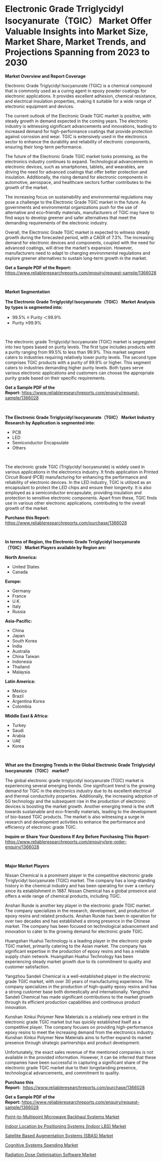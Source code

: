 <p><h1>Electronic Grade Trriglycidyl Isocyanurate（TGIC） Market Offer Valuable Insights into Market Size, Market Share, Market Trends, and Projections Spanning from 2023 to 2030</h1></p><p><strong>Market Overview and Report Coverage</strong></p>
<p><p>Electronic Grade Triglycidyl Isocyanurate (TGIC) is a chemical compound that is commonly used as a curing agent in epoxy powder coatings for electronic applications. It provides excellent adhesion, chemical resistance, and electrical insulation properties, making it suitable for a wide range of electronic equipment and devices.</p><p>The current outlook of the Electronic Grade TGIC market is positive, with steady growth in demand expected in the coming years. The electronic industry is witnessing significant advancements and innovations, leading to increased demand for high-performance coatings that provide protection against corrosion and wear. TGIC is extensively used in the electronics sector to enhance the durability and reliability of electronic components, ensuring their long-term performance.</p><p>The future of the Electronic Grade TGIC market looks promising, as the electronics industry continues to expand. Technological advancements in electronic devices, such as smartphones, tablets, and wearables, are driving the need for advanced coatings that offer better protection and insulation. Additionally, the rising demand for electronic components in automotive, aerospace, and healthcare sectors further contributes to the growth of the market.</p><p>The increasing focus on sustainability and environmental regulations may pose a challenge to the Electronic Grade TGIC market in the future. As governments and environmental organizations push for the use of alternative and eco-friendly materials, manufacturers of TGIC may have to find ways to develop greener and safer alternatives that meet the demanding requirements of the electronic industry.</p><p>Overall, the Electronic Grade TGIC market is expected to witness steady growth during the forecasted period, with a CAGR of 7.3%. The increasing demand for electronic devices and components, coupled with the need for advanced coatings, will drive the market's expansion. However, manufacturers need to adapt to changing environmental regulations and explore greener alternatives to sustain long-term growth in the market.</p></p>
<p><strong>Get a Sample PDF of the Report:</strong> <a href="https://www.reliableresearchreports.com/enquiry/request-sample/1366028">https://www.reliableresearchreports.com/enquiry/request-sample/1366028</a></p>
<p>&nbsp;</p>
<p><strong>Market Segmentation</strong></p>
<p><strong>The Electronic Grade Trriglycidyl Isocyanurate（TGIC） Market Analysis by types is segmented into:</strong></p>
<p><ul><li>99.5% ≤ Purity ＜99.9%</li><li>Purity ≥99.9%</li></ul></p>
<p>&nbsp;</p>
<p><p>The electronic grade Trriglycidyl Isocyanurate (TGIC) market is segregated into two types based on purity levels. The first type includes products with a purity ranging from 99.5% to less than 99.9%. This market segment caters to industries requiring relatively lower purity levels. The second type comprises TGIC products with a purity of 99.9% or higher. This segment caters to industries demanding higher purity levels. Both types serve various electronic applications and customers can choose the appropriate purity grade based on their specific requirements.</p></p>
<p><strong>Get a Sample PDF of the Report:</strong>&nbsp;<a href="https://www.reliableresearchreports.com/enquiry/request-sample/1366028">https://www.reliableresearchreports.com/enquiry/request-sample/1366028</a></p>
<p>&nbsp;</p>
<p><strong>The Electronic Grade Trriglycidyl Isocyanurate（TGIC） Market Industry Research by Application is segmented into:</strong></p>
<p><ul><li>PCB</li><li>LED</li><li>Semiconductor Encapsulate</li><li>Others</li></ul></p>
<p>&nbsp;</p>
<p><p>The electronic grade TGIC (Triglycidyl Isocyanurate) is widely used in various applications in the electronics industry. It finds application in Printed Circuit Board (PCB) manufacturing for enhancing the performance and reliability of electronic devices. In the LED industry, TGIC is utilized as an encapsulant to protect the LED chips and ensure their longevity. It is also employed as a semiconductor encapsulate, providing insulation and protection to sensitive electronic components. Apart from these, TGIC finds use in various other electronic applications, contributing to the overall growth of the market.</p></p>
<p><strong>Purchase this Report:</strong>&nbsp; <a href="https://www.reliableresearchreports.com/purchase/1366028">https://www.reliableresearchreports.com/purchase/1366028</a></p>
<p>&nbsp;</p>
<p><strong>In terms of Region, the Electronic Grade Trriglycidyl Isocyanurate（TGIC） Market Players available by Region are:</strong></p>
<p>
    <p> <strong> North America: </strong>
        <ul>
            <li>United States</li>
            <li>Canada</li>
        </ul>
        </p> 
    <p> <strong> Europe: </strong>
        <ul>
            <li>Germany</li>
            <li>France</li>
            <li>U.K.</li>
            <li>Italy</li>
            <li>Russia</li>
        </ul>
        </p> 
    <p> <strong> Asia-Pacific: </strong>
        <ul>
            <li>China</li>
            <li>Japan</li>
            <li>South Korea</li>
            <li>India</li>
            <li>Australia</li>
            <li>China Taiwan</li>
            <li>Indonesia</li>
            <li>Thailand</li>
            <li>Malaysia</li>
        </ul>
        </p> 
    <p> <strong> Latin America: </strong>
        <ul>
            <li>Mexico</li>
            <li>Brazil</li>
            <li>Argentina Korea</li>
            <li>Colombia</li>
        </ul>
        </p> 
    <p> <strong> Middle East & Africa: </strong>
        <ul>
            <li>Turkey</li>
            <li>Saudi</li>
            <li>Arabia</li>
            <li>UAE</li>
            <li>Korea</li>
        </ul>
    </p>
    </p>
<p>&nbsp;</p>
<p><strong>What are the Emerging Trends in the Global Electronic Grade Trriglycidyl Isocyanurate（TGIC） market?</strong></p>
<p><p>The global electronic grade trriglycidyl isocyanurate (TGIC) market is experiencing several emerging trends. One significant trend is the growing demand for TGIC in the electronics industry due to its excellent electrical and thermal conductivity properties. Additionally, the increasing adoption of 5G technology and the subsequent rise in the production of electronic devices is boosting the market growth. Another emerging trend is the shift towards sustainable and eco-friendly materials, leading to the development of bio-based TGIC products. The market is also witnessing a surge in research and development activities to enhance the performance and efficiency of electronic grade TGIC.</p></p>
<p><strong>Inquire or Share Your Questions If Any Before Purchasing This Report</strong>- <a href="https://www.reliableresearchreports.com/enquiry/pre-order-enquiry/1366028">https://www.reliableresearchreports.com/enquiry/pre-order-enquiry/1366028</a></p>
<p>&nbsp;</p>
<p><strong>Major Market Players</strong></p>
<p><p>Nissan Chemical is a prominent player in the competitive electronic grade Trriglycidyl Isocyanurate (TGIC) market. The company has a long-standing history in the chemical industry and has been operating for over a century since its establishment in 1887. Nissan Chemical has a global presence and offers a wide range of chemical products, including TGIC.</p><p>Anshan Runde is another key player in the electronic grade TGIC market. The company specializes in the research, development, and production of epoxy resins and related products. Anshan Runde has been in operation for over two decades and has established a strong presence in the Chinese market. The company has been focused on technological advancement and innovation to cater to the growing demand for electronic grade TGIC.</p><p>Huangshan Huahui Technology is a leading player in the electronic grade TGIC market, primarily catering to the Asian market. The company has significant expertise in the production of epoxy resins and has a reliable supply chain network. Huangshan Huahui Technology has been experiencing steady market growth due to its commitment to quality and customer satisfaction.</p><p>Yangzhou Sandeli Chemical is a well-established player in the electronic grade TGIC market, with over 30 years of manufacturing experience. The company specializes in the production of high-quality epoxy resins and has a strong customer base both domestically and internationally. Yangzhou Sandeli Chemical has made significant contributions to the market growth through its efficient production capabilities and continuous product innovation.</p><p>Kunshan Xinkui Polymer New Materials is a relatively new entrant in the electronic grade TGIC market but has quickly established itself as a competitive player. The company focuses on providing high-performance epoxy resins to meet the increasing demand from the electronics industry. Kunshan Xinkui Polymer New Materials aims to further expand its market presence through strategic partnerships and product development.</p><p>Unfortunately, the exact sales revenue of the mentioned companies is not available in the provided information. However, it can be inferred that these companies have been successful in capturing a significant share of the electronic grade TGIC market due to their longstanding presence, technological advancements, and commitment to quality.</p></p>
<p><strong>Purchase this Report:</strong>&nbsp;&nbsp;<a href="https://www.reliableresearchreports.com/purchase/1366028">https://www.reliableresearchreports.com/purchase/1366028</a></p>
<p></p>
<p><strong>Get a Sample PDF of the Report:</strong>&nbsp;<a href="https://www.reliableresearchreports.com/enquiry/request-sample/1366028">https://www.reliableresearchreports.com/enquiry/request-sample/1366028</a></p>
<p><p><a href="https://www.linkedin.com/pulse/point-to-multipoint-microwave-backhaul-systems-market-size-2023-xu5pf/">Point-to-Multipoint Microwave Backhaul Systems Market</a></p><p><a href="https://www.linkedin.com/pulse/indoor-location-positioning-systems-lbs-market-research-irnjf/">Indoor Location by Positioning Systems (Indoor LBS) Market</a></p><p><a href="https://www.linkedin.com/pulse/satellite-based-augmentation-systems-sbas-market-challenges-k8q4f/">Satellite Based Augmentation Systems (SBAS) Market</a></p><p><a href="https://medium.com/@sake.use.loan/cognitive-systems-spending-market-size-cagr-trends-2024-2030-75c76d7699f0">Cognitive Systems Spending Market</a></p><p><a href="https://medium.com/@clock.fund.arm/radiation-dose-optimisation-software-market-size-cagr-trends-2024-2030-710840b3e00e">Radiation Dose Optimisation Software Market</a></p></p>